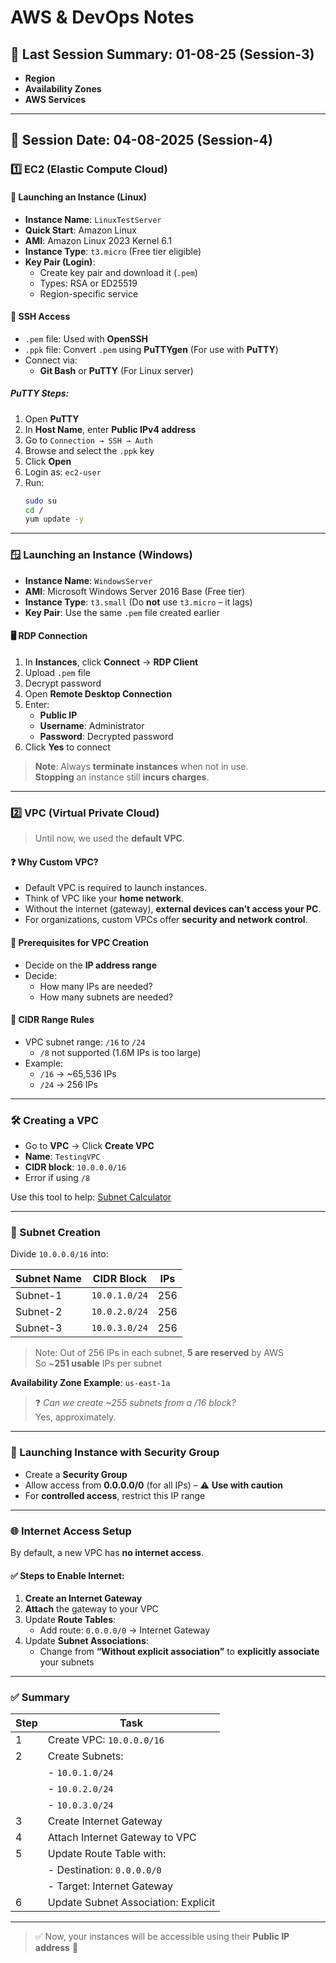 # AWS & DevOps Notes

## 📅 Last Session Summary: 01-08-25 (Session-3)

- **Region**
- **Availability Zones**
- **AWS Services**

---

## 📘 Session Date: 04-08-2025 (Session-4)

### 1️⃣ EC2 (Elastic Compute Cloud)

#### 🚀 Launching an Instance (Linux)

- **Instance Name**: `LinuxTestServer`
- **Quick Start**: Amazon Linux
- **AMI**: Amazon Linux 2023 Kernel 6.1
- **Instance Type**: `t3.micro` (Free tier eligible)
- **Key Pair (Login)**:
  - Create key pair and download it (`.pem`)
  - Types: RSA or ED25519
  - Region-specific service

#### 🔐 SSH Access

- `.pem` file: Used with **OpenSSH**
- `.ppk` file: Convert `.pem` using **PuTTYgen** (For use with **PuTTY**)
- Connect via:
  - **Git Bash** or **PuTTY** (For Linux server)

##### PuTTY Steps:

1. Open **PuTTY**
2. In **Host Name**, enter **Public IPv4 address**
3. Go to `Connection → SSH → Auth`
4. Browse and select the `.ppk` key
5. Click **Open**
6. Login as: `ec2-user`
7. Run:
   ```bash
   sudo su
   cd /
   yum update -y
   ```

---

### 🪟 Launching an Instance (Windows)

- **Instance Name**: `WindowsServer`
- **AMI**: Microsoft Windows Server 2016 Base (Free tier)
- **Instance Type**: `t3.small` (Do **not** use `t3.micro` – it lags)
- **Key Pair**: Use the same `.pem` file created earlier

#### 🖥️ RDP Connection

1. In **Instances**, click **Connect** → **RDP Client**
2. Upload `.pem` file
3. Decrypt password
4. Open **Remote Desktop Connection**
5. Enter:
   - **Public IP**
   - **Username**: Administrator
   - **Password**: Decrypted password
6. Click **Yes** to connect

> **Note**: Always **terminate instances** when not in use.  
> **Stopping** an instance still **incurs charges**.

---

### 2️⃣ VPC (Virtual Private Cloud)

> Until now, we used the **default VPC**.

#### ❓ Why Custom VPC?

- Default VPC is required to launch instances.
- Think of VPC like your **home network**.
- Without the internet (gateway), **external devices can’t access your PC**.
- For organizations, custom VPCs offer **security and network control**.

#### 🔧 Prerequisites for VPC Creation

- Decide on the **IP address range**
- Decide:
  - How many IPs are needed?
  - How many subnets are needed?

#### 🧮 CIDR Range Rules

- VPC subnet range: `/16` to `/24`
  - `/8` not supported (1.6M IPs is too large)
- Example:
  - `/16` → ~65,536 IPs
  - `/24` → 256 IPs

---

### 🛠️ Creating a VPC

- Go to **VPC** → Click **Create VPC**
- **Name**: `TestingVPC`
- **CIDR block**: `10.0.0.0/16`
- Error if using `/8`

Use this tool to help: [Subnet Calculator](https://subnet-calculator.com)

---

### 🧱 Subnet Creation

Divide `10.0.0.0/16` into:

| Subnet Name | CIDR Block     | IPs     |
|-------------|----------------|---------|
| Subnet-1    | `10.0.1.0/24`  | 256     |
| Subnet-2    | `10.0.2.0/24`  | 256     |
| Subnet-3    | `10.0.3.0/24`  | 256     |

> Note: Out of 256 IPs in each subnet, **5 are reserved** by AWS  
> So ~**251 usable** IPs per subnet

**Availability Zone Example**: `us-east-1a`

> ❓ *Can we create ~255 subnets from a /16 block?*  
> Yes, approximately.

---

### 🔐 Launching Instance with Security Group

- Create a **Security Group**
- Allow access from **0.0.0.0/0** (for all IPs) – ⚠️ **Use with caution**
- For **controlled access**, restrict this IP range

---

### 🌐 Internet Access Setup

By default, a new VPC has **no internet access**.

#### ✅ Steps to Enable Internet:

1. **Create an Internet Gateway**
2. **Attach** the gateway to your VPC
3. Update **Route Tables**:
   - Add route: `0.0.0.0/0` → Internet Gateway
4. Update **Subnet Associations**:
   - Change from **“Without explicit association”** to **explicitly associate** your subnets

---

### ✅ Summary

| Step | Task                                  |
|------|----------------------------------------|
| 1    | Create VPC: `10.0.0.0/16`              |
| 2    | Create Subnets:                       |
|      | - `10.0.1.0/24`                       |
|      | - `10.0.2.0/24`                       |
|      | - `10.0.3.0/24`                       |
| 3    | Create Internet Gateway                |
| 4    | Attach Internet Gateway to VPC        |
| 5    | Update Route Table with:              |
|      | - Destination: `0.0.0.0/0`            |
|      | - Target: Internet Gateway            |
| 6    | Update Subnet Association: Explicit   |

---

> ✅ Now, your instances will be accessible using their **Public IP address** 🎉
